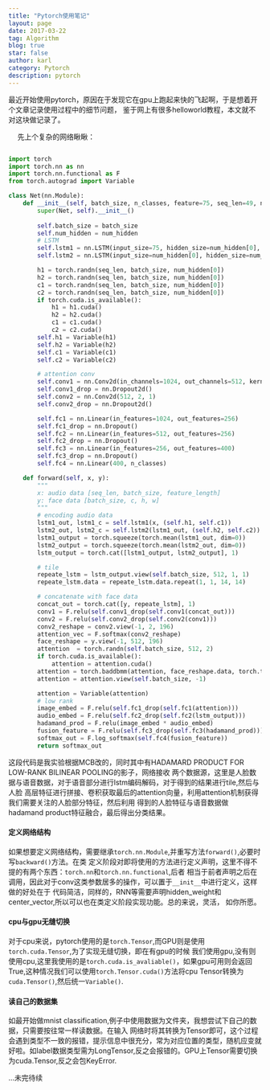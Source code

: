 ```yaml
---
title: "Pytorch使用笔记"
layout: page
date: 2017-03-22
tag: Algorithm
blog: true
star: false
author: karl
category: Pytorch
description: pytorch
---  
```


最近开始使用pytorch，原因在于发现它在gpu上跑起来快的飞起啊，于是想着开个文章记录使用过程中的细节问题，
鉴于网上有很多helloworld教程，本文就不对这块做记录了。　　

　
先上个复杂的网络瞅瞅：　　
```python

import torch
import torch.nn as nn
import torch.nn.functional as F
from torch.autograd import Variable

class Net(nn.Module):
    def __init__(self, batch_size, n_classes, feature=75, seq_len=49, num_hidden=[256, 256]):
        super(Net, self).__init__()
        
        self.batch_size = batch_size
        self.num_hidden = num_hidden
        # LSTM
        self.lstm1 = nn.LSTM(input_size=75, hidden_size=num_hidden[0], num_layers=seq_len)
        self.lstm2 = nn.LSTM(input_size=num_hidden[0], hidden_size=num_hidden[1], num_layers=seq_len)

        h1 = torch.randn(seq_len, batch_size, num_hidden[0])
        h2 = torch.randn(seq_len, batch_size, num_hidden[0])
        c1 = torch.randn(seq_len, batch_size, num_hidden[0])
        c2 = torch.randn(seq_len, batch_size, num_hidden[0])
        if torch.cuda.is_available():
            h1 = h1.cuda()
            h2 = h2.cuda()
            c1 = c1.cuda()
            c2 = c2.cuda()
        self.h1 = Variable(h1)
        self.h2 = Variable(h2)
        self.c1 = Variable(c1)
        self.c2 = Variable(c2)

        # attention conv
        self.conv1 = nn.Conv2d(in_channels=1024, out_channels=512, kernel_size=1)
        self.conv1_drop = nn.Dropout2d()
        self.conv2 = nn.Conv2d(512, 2, 1)
        self.conv2_drop = nn.Dropout2d()

        self.fc1 = nn.Linear(in_features=1024, out_features=256)
        self.fc1_drop = nn.Dropout()
        self.fc2 = nn.Linear(in_features=512, out_features=256)
        self.fc2_drop = nn.Dropout()
        self.fc3 = nn.Linear(in_features=256, out_features=400)
        self.fc3_drop = nn.Dropout()
        self.fc4 = nn.Linear(400, n_classes)

    def forward(self, x, y):
        """
        x: audio data [seq_len, batch_size, feature_length]
        y: face data [batch_size, c, h, w]
        """
        # encoding audio data
        lstm1_out, lstm1_c = self.lstm1(x, (self.h1, self.c1))
        lstm2_out, lstm2_c = self.lstm2(lstm1_out, (self.h2, self.c2))
        lstm1_output = torch.squeeze(torch.mean(lstm1_out, dim=0))
        lstm2_output = torch.squeeze(torch.mean(lstm2_out, dim=0))
        lstm_output = torch.cat([lstm1_output, lstm2_output], 1)

        # tile
        repeate_lstm = lstm_output.view(self.batch_size, 512, 1, 1)
        repeate_lstm.data = repeate_lstm.data.repeat(1, 1, 14, 14)

        # concatenate with face data
        concat_out = torch.cat([y, repeate_lstm], 1)
        conv1 = F.relu(self.conv1_drop(self.conv1(concat_out)))
        conv2 = F.relu(self.conv2_drop(self.conv2(conv1)))
        conv2_reshape = conv2.view(-1, 2, 196)
        attention_vec = F.softmax(conv2_reshape)
        face_reshape = y.view(-1, 512, 196)
        attention  = torch.randn(self.batch_size, 512, 2)
        if torch.cuda.is_available():
            attention = attention.cuda()
        attention = torch.baddbmm(attention, face_reshape.data, torch.transpose(attention_vec, 2, 1).data)
        attention = attention.view(self.batch_size, -1)

        attention = Variable(attention)
        # low rank
        image_embed = F.relu(self.fc1_drop(self.fc1(attention)))
        audio_embed = F.relu(self.fc2_drop(self.fc2(lstm_output)))
        hadamand_prod = F.relu(image_embed * audio_embed)
        fusion_feature = F.relu(self.fc3_drop(self.fc3(hadamand_prod)))
        softmax_out = F.log_softmax(self.fc4(fusion_feature))
        return softmax_out
```

这段代码是我实验根据MCB改的，同时其中有HADAMARD PRODUCT FOR LOW-RANK BILINEAR POOLING的影子，网络接收
两个数据源，这里是人脸数据与语音数据，对于语音部分进行lstm编码解码，对于得到的结果进行tile,然后与人脸
高层特征进行拼接、卷积获取最后的attention向量，利用attention机制获得我们需要关注的人脸部分特征，然后利用
得到的人脸特征与语音数据做hadamand product特征融合，最后得出分类结果。　
　

#### 定义网络结构　　

如果想要定义网络结构，需要继承`torch.nn.Module`,并重写方法`forward()`,必要时写`backward()`方法。在类
定义阶段对即将使用的方法进行定义声明，这里不得不提的有两个东西：`torch.nn`和`torch.nn.functional`,后者
相当于前者声明之后在调用，因此对于conv这类参数居多的操作，可以置于`__init__`中进行定义，这样做的好处在于
代码简洁，同样的，RNN等需要声明hidden_weight和center_vector,所以可以也在类定义阶段实现功能。总的来说，灵活，
如你所愿。　　

#### cpu与gpu无缝切换　　

对于cpu来说，pytorch使用的是`torch.Tensor`,而GPU则是使用`torch.cuda.Tensor`,为了实现无缝切换，即在有gpu的时候
我们使用gpu,没有则使用cpu,这里我使用的是`torch.cuda.is_avaliable()`，如果gpu可用则会返回True,这种情况我们可以使用`torch.Tensor.cuda()`方法将cpu Tensor转换为`cuda.Tensor()`,然后统一`Variable()`.  

#### 读自己的数据集　　

如最开始做mnist classification,例子中使用数据为文件夹，我想尝试下自己的数据，只需要按往常一样读数据。在输入
网络时将其转换为Tensor即可，这个过程会遇到类型不一致的报错，提示信息中很充分，常为对应位置的类型，随机应变就好啦。如label数据类型需为LongTensor,反之会报错的。GPU上Tensor需要切换为cuda.Tensor,反之会包KeyError.  

...未完待续
